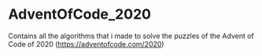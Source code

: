 # AdventOfCode_2020
Contains all the algorithms that i made to solve the puzzles of the Advent of Code of 2020 (https://adventofcode.com/2020)
